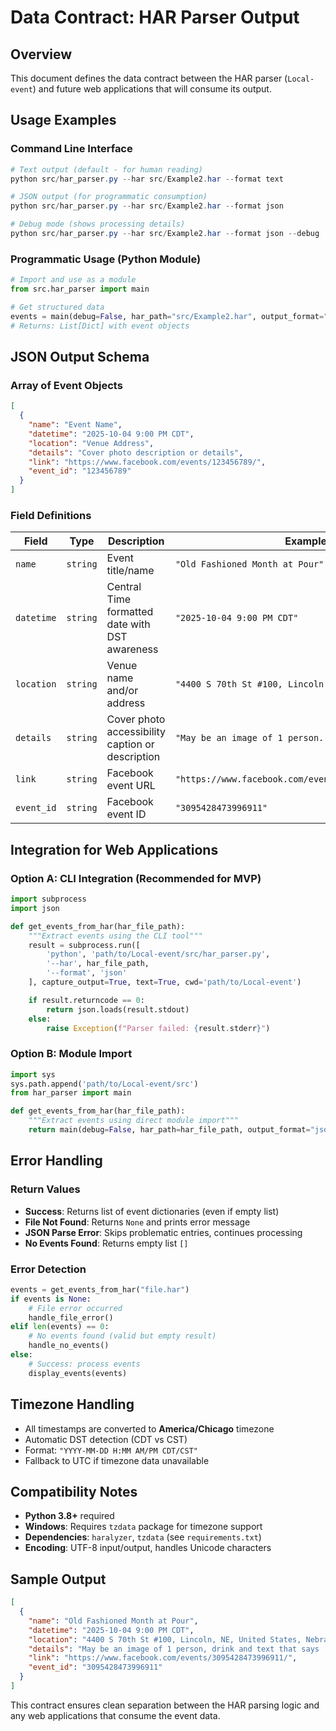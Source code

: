 # Data Contract: HAR Parser Output

## Overview
This document defines the data contract between the HAR parser (`Local-event`) and future web applications that will consume its output.

## Usage Examples

### Command Line Interface
```powershell
# Text output (default - for human reading)
python src/har_parser.py --har src/Example2.har --format text

# JSON output (for programmatic consumption)
python src/har_parser.py --har src/Example2.har --format json

# Debug mode (shows processing details)
python src/har_parser.py --har src/Example2.har --format json --debug
```

### Programmatic Usage (Python Module)
```python
# Import and use as a module
from src.har_parser import main

# Get structured data
events = main(debug=False, har_path="src/Example2.har", output_format="json")
# Returns: List[Dict] with event objects
```

## JSON Output Schema

### Array of Event Objects
```json
[
  {
    "name": "Event Name",
    "datetime": "2025-10-04 9:00 PM CDT",
    "location": "Venue Address",
    "details": "Cover photo description or details",
    "link": "https://www.facebook.com/events/123456789/",
    "event_id": "123456789"
  }
]
```

### Field Definitions

| Field | Type | Description | Example |
|-------|------|-------------|---------|
| `name` | `string` | Event title/name | `"Old Fashioned Month at Pour"` |
| `datetime` | `string` | Central Time formatted date with DST awareness | `"2025-10-04 9:00 PM CDT"` |
| `location` | `string` | Venue name and/or address | `"4400 S 70th St #100, Lincoln, NE"` |
| `details` | `string` | Cover photo accessibility caption or description | `"May be an image of 1 person..."` |
| `link` | `string` | Facebook event URL | `"https://www.facebook.com/events/3095428473996911/"` |
| `event_id` | `string` | Facebook event ID | `"3095428473996911"` |

## Integration for Web Applications

### Option A: CLI Integration (Recommended for MVP)
```python
import subprocess
import json

def get_events_from_har(har_file_path):
    """Extract events using the CLI tool"""
    result = subprocess.run([
        'python', 'path/to/Local-event/src/har_parser.py',
        '--har', har_file_path,
        '--format', 'json'
    ], capture_output=True, text=True, cwd='path/to/Local-event')

    if result.returncode == 0:
        return json.loads(result.stdout)
    else:
        raise Exception(f"Parser failed: {result.stderr}")
```

### Option B: Module Import
```python
import sys
sys.path.append('path/to/Local-event/src')
from har_parser import main

def get_events_from_har(har_file_path):
    """Extract events using direct module import"""
    return main(debug=False, har_path=har_file_path, output_format="json")
```

## Error Handling

### Return Values
- **Success**: Returns list of event dictionaries (even if empty list)
- **File Not Found**: Returns `None` and prints error message
- **JSON Parse Error**: Skips problematic entries, continues processing
- **No Events Found**: Returns empty list `[]`

### Error Detection
```python
events = get_events_from_har("file.har")
if events is None:
    # File error occurred
    handle_file_error()
elif len(events) == 0:
    # No events found (valid but empty result)
    handle_no_events()
else:
    # Success: process events
    display_events(events)
```

## Timezone Handling
- All timestamps are converted to **America/Chicago** timezone
- Automatic DST detection (CDT vs CST)
- Format: `"YYYY-MM-DD H:MM AM/PM CDT/CST"`
- Fallback to UTC if timezone data unavailable

## Compatibility Notes
- **Python 3.8+** required
- **Windows**: Requires `tzdata` package for timezone support
- **Dependencies**: `haralyzer`, `tzdata` (see `requirements.txt`)
- **Encoding**: UTF-8 input/output, handles Unicode characters

## Sample Output
```json
[
  {
    "name": "Old Fashioned Month at Pour",
    "datetime": "2025-10-04 9:00 PM CDT",
    "location": "4400 S 70th St #100, Lincoln, NE, United States, Nebraska 68516",
    "details": "May be an image of 1 person, drink and text that says 'OLD FASHIONED MONTH only at Pour POUR CRAFT BEER CRAFTBEER&SPIRITS & SPIRITS EVERY SATURDAY IN OCT TRY 3 NEW OLD FASHIONEDS!'",
    "link": "https://www.facebook.com/events/3095428473996911/",
    "event_id": "3095428473996911"
  }
]
```

This contract ensures clean separation between the HAR parsing logic and any web applications that consume the event data.
